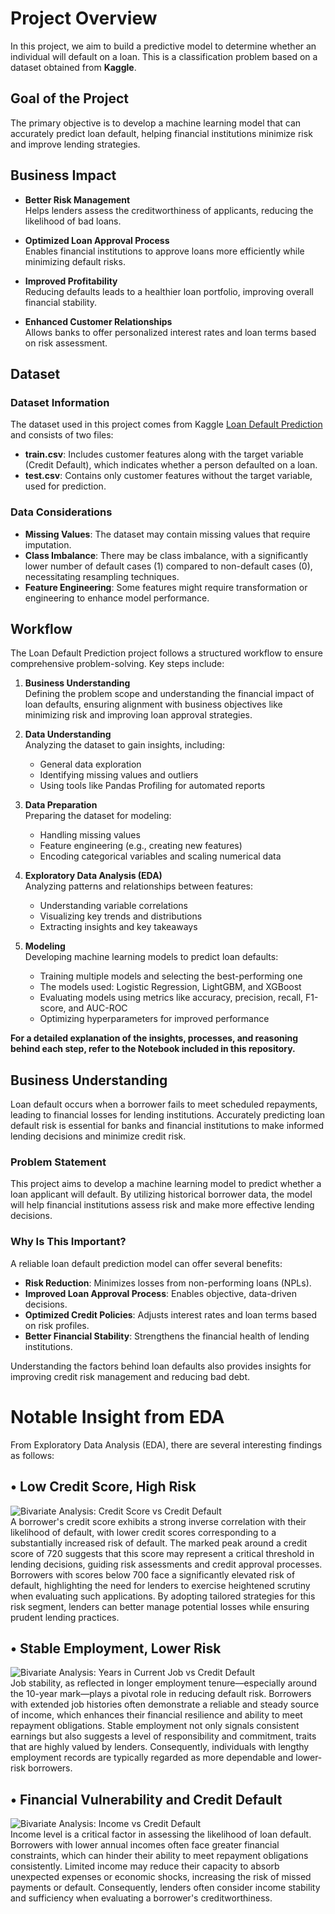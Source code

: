 # Project Overview 

In this project, we aim to build a predictive model to determine whether an individual will default on a loan. This is a classification problem based on a dataset obtained from **Kaggle**.

## Goal of the Project
The primary objective is to develop a machine learning model that can accurately predict loan default, helping financial institutions minimize risk and improve lending strategies.

## Business Impact
- **Better Risk Management**  
  Helps lenders assess the creditworthiness of applicants, reducing the likelihood of bad loans.
  
- **Optimized Loan Approval Process**  
  Enables financial institutions to approve loans more efficiently while minimizing default risks.
  
- **Improved Profitability**  
  Reducing defaults leads to a healthier loan portfolio, improving overall financial stability.
  
- **Enhanced Customer Relationships**  
  Allows banks to offer personalized interest rates and loan terms based on risk assessment.

## Dataset

### Dataset Information
The dataset used in this project comes from Kaggle [Loan Default Prediction](https://www.kaggle.com/competitions/credit-default-prediction-ai-big-data/overview) and consists of two files:
- **train.csv**: Includes customer features along with the target variable (Credit Default), which indicates whether a person defaulted on a loan.
- **test.csv**: Contains only customer features without the target variable, used for prediction.


### Data Considerations
- **Missing Values**: The dataset may contain missing values that require imputation.
- **Class Imbalance**: There may be class imbalance, with a significantly lower number of default cases (1) compared to non-default cases (0), necessitating resampling techniques.
- **Feature Engineering**: Some features might require transformation or engineering to enhance model performance.

## Workflow 

The Loan Default Prediction project follows a structured workflow to ensure comprehensive problem-solving. Key steps include:

1. **Business Understanding**  
   Defining the problem scope and understanding the financial impact of loan defaults, ensuring alignment with business objectives like minimizing risk and improving loan approval strategies.
   
2. **Data Understanding**  
   Analyzing the dataset to gain insights, including:
   - General data exploration
   - Identifying missing values and outliers
   - Using tools like Pandas Profiling for automated reports

3. **Data Preparation**  
   Preparing the dataset for modeling:
   - Handling missing values
   - Feature engineering (e.g., creating new features)
   - Encoding categorical variables and scaling numerical data

4. **Exploratory Data Analysis (EDA)**  
   Analyzing patterns and relationships between features:
   - Understanding variable correlations
   - Visualizing key trends and distributions
   - Extracting insights and key takeaways

5. **Modeling**  
   Developing machine learning models to predict loan defaults:
   - Training multiple models and selecting the best-performing one
   - The models used: Logistic Regression, LightGBM, and XGBoost
   - Evaluating models using metrics like accuracy, precision, recall, F1-score, and AUC-ROC
   - Optimizing hyperparameters for improved performance

**For a detailed explanation of the insights, processes, and reasoning behind each step, refer to the Notebook included in this repository.**

## Business Understanding

Loan default occurs when a borrower fails to meet scheduled repayments, leading to financial losses for lending institutions. Accurately predicting loan default risk is essential for banks and financial institutions to make informed lending decisions and minimize credit risk.

### Problem Statement
This project aims to develop a machine learning model to predict whether a loan applicant will default. By utilizing historical borrower data, the model will help financial institutions assess risk and make more effective lending decisions.

### Why Is This Important?
A reliable loan default prediction model can offer several benefits:
- **Risk Reduction**: Minimizes losses from non-performing loans (NPLs).
- **Improved Loan Approval Process**: Enables objective, data-driven decisions.
- **Optimized Credit Policies**: Adjusts interest rates and loan terms based on risk profiles.
- **Better Financial Stability**: Strengthens the financial health of lending institutions.

Understanding the factors behind loan defaults also provides insights for improving credit risk management and reducing bad debt.

# Notable Insight from EDA

From Exploratory Data Analysis (EDA), there are several interesting findings as follows:

## • Low Credit Score, High Risk
![Bivariate Analysis: Credit Score vs Credit Default](path_to_image_1.png)  
A borrower's credit score exhibits a strong inverse correlation with their likelihood of default, with lower credit scores corresponding to a substantially increased risk of default. The marked peak around a credit score of 720 suggests that this score may represent a critical threshold in lending decisions, guiding risk assessments and credit approval processes. Borrowers with scores below 700 face a significantly elevated risk of default, highlighting the need for lenders to exercise heightened scrutiny when evaluating such applications. By adopting tailored strategies for this risk segment, lenders can better manage potential losses while ensuring prudent lending practices.

## • Stable Employment, Lower Risk
![Bivariate Analysis: Years in Current Job vs Credit Default](path_to_image_2.png)  
Job stability, as reflected in longer employment tenure—especially around the 10-year mark—plays a pivotal role in reducing default risk. Borrowers with extended job histories often demonstrate a reliable and steady source of income, which enhances their financial resilience and ability to meet repayment obligations. Stable employment not only signals consistent earnings but also suggests a level of responsibility and commitment, traits that are highly valued by lenders. Consequently, individuals with lengthy employment records are typically regarded as more dependable and lower-risk borrowers.

## • Financial Vulnerability and Credit Default
![Bivariate Analysis: Income vs Credit Default](path_to_image_3.png)  
Income level is a critical factor in assessing the likelihood of loan default. Borrowers with lower annual incomes often face greater financial constraints, which can hinder their ability to meet repayment obligations consistently. Limited income may reduce their capacity to absorb unexpected expenses or economic shocks, increasing the risk of missed payments or default. Consequently, lenders often consider income stability and sufficiency when evaluating a borrower's creditworthiness.
